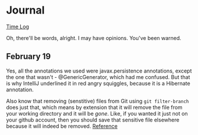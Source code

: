 # Journal

[Time Log](src/main/resources/TimeLog.md)

Oh, there'll be words, alright. I may have opinions. You've been warned.

## February 19

Yes, all the annotations we used were javax.persistence annotations, except the one that wasn't - @GenericGenerator, which had me confused. But that is why IntelliJ underlined it in red angry squiggles, because it is a Hibernate annotation.

Also know that removing (senstitive) files from Git using `git filter-branch` does just that, which means by extension that it will remove the file from your working directory and it will be *gone*. Like, if you wanted it just not on your github account, then you should save that sensitive file elsewhere because it will indeed be removed. [Reference](https://help.github.com/articles/removing-sensitive-data-from-a-repository/)

